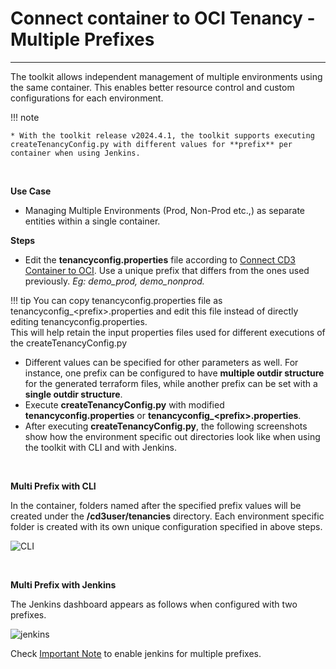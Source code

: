 # **Connect container to OCI Tenancy - Multiple Prefixes**
---

The toolkit allows independent management of multiple environments using the same container. This enables better resource control and custom configurations for each environment. 


!!! note 

    * With the toolkit release v2024.4.1, the toolkit supports executing createTenancyConfig.py with different values for **prefix** per container when using Jenkins.

<br>

**Use Case**

* Managing Multiple Environments (Prod, Non-Prod etc.,) as separate entities within a single container.


**Steps**

* Edit the **tenancyconfig.properties** file according to <a href="../connect-container-to-oci-tenancy"><u>Connect CD3 Container to OCI</u></a>. Use a unique prefix that differs from the ones used previously. *Eg:  demo_prod,  demo_nonprod.*

!!! tip
    You can copy tenancyconfig.properties file as tenancyconfig_<prefix\>.properties and edit this file instead of directly editing tenancyconfig.properties.<br>
    This will help retain the input properties files used for different executions of the createTenancyConfig.py

* Different values can be specified for other parameters as well. For instance, one prefix can be configured to have **multiple outdir structure** for the generated terraform files, while another prefix can be set with a **single outdir structure**.
* Execute **createTenancyConfig.py** with modified **tenancyconfig.properties** or **tenancyconfig_<prefix\>.properties**.
* After executing **createTenancyConfig.py**, the following screenshots show how the environment specific out directories look like when using the toolkit with CLI and with Jenkins.

<br>

**Multi Prefix with CLI**

In the container, folders named after the specified prefix values will be created under the **/cd3user/tenancies** directory. Each environment specific folder is created with its own unique configuration specified in above steps.

![CLI](../images/multiple-prefixes-cli.jpg)

<br>

**Multi Prefix with Jenkins**

The Jenkins dashboard appears as follows when configured with two prefixes.

![jenkins](../images/multiple-prefixes-jenkins.jpg)


Check <a href=../cd3-jenkins#bootstrapping-of-jenkins-in-the-toolkit> <u>Important Note</u></a> to enable jenkins for multiple prefixes.
